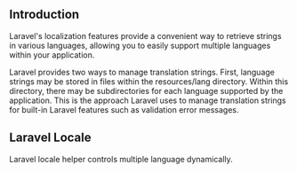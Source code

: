 ## Introduction

Laravel's localization features provide a convenient way to retrieve strings in various languages, allowing you to easily support multiple languages within your application.

Laravel provides two ways to manage translation strings. First, language strings may be stored in files within the resources/lang directory. Within this directory, there may be subdirectories for each language supported by the application. This is the approach Laravel uses to manage translation strings for built-in Laravel features such as validation error messages.

## Laravel Locale

Laravel locale helper controls multiple language dynamically. 


